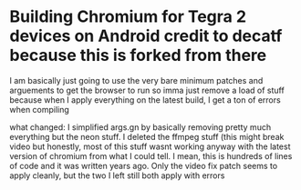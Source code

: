 # Building Chromium for Tegra 2 devices on Android credit to decatf because this is forked from there

I am basically just going to use the very bare minimum patches and arguements to get the browser to run so imma just remove a load of stuff because when I apply everything on the latest build, I get a ton of errors when compiling

what changed:
I simplified args.gn by basically removing pretty much everything but the neon stuff.
I deleted the ffmpeg stuff (this might break video but honestly, most of this stuff wasnt working anyway with the latest version of chromium from what I could tell. I mean, this is hundreds of lines of code and it was written years ago. Only the video fix patch seems to apply cleanly, but the two I left still both apply with errors

